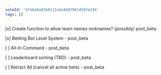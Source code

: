 ```yaml
---
noteId: 'b7e6a0a02b0111eda4b07961458fe194'
tags: []
---
```


[x] Create function to allow team names nicknames? (possibly) post_beta

[x] Betting Bot Level System - post_beta

[ ] All-In Command - post_beta

[ ] Leaderboard sorting (TBD) - post_beta

[ ] Retract All (cancel all active bets) - post_beta
